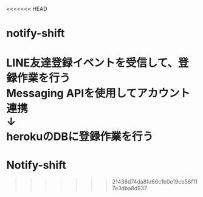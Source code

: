 <<<<<<< HEAD
# notify-shift
LINE友達登録イベントを受信して、登録作業を行う  
Messaging APIを使用してアカウント連携  
↓  
herokuのDBに登録作業を行う
=======
# Notify-shift
>>>>>>> 21436d74da8fd66c1b0e19cb56f117e3dba8d937
